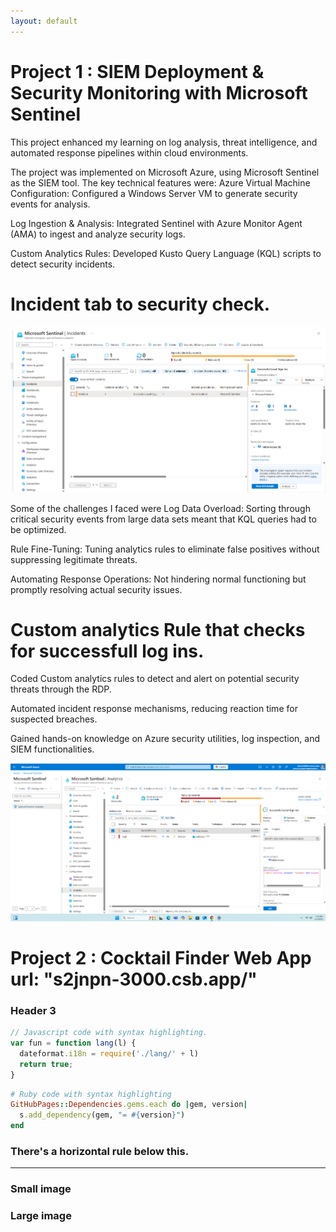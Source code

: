 ```yaml
---
layout: default
---
```


# Project 1 : SIEM Deployment & Security Monitoring with Microsoft Sentinel

This project enhanced my learning on log analysis, threat intelligence, and automated response pipelines within cloud environments. 

The project was implemented on Microsoft Azure, using Microsoft Sentinel as the SIEM tool. The key technical features were: Azure Virtual Machine Configuration: Configured a Windows Server VM to generate security events for analysis.

Log Ingestion & Analysis: Integrated Sentinel with Azure Monitor Agent (AMA) to ingest and analyze security logs. 

Custom Analytics Rules: Developed Kusto Query Language (KQL) scripts to detect security incidents. 

# Incident tab to security check.
![Branching](Screenshot%202025-04-01%20191149.png)


Some of the challenges I faced were Log Data Overload: Sorting through critical security events from large data sets meant that KQL queries had to be optimized.

Rule Fine-Tuning: Tuning analytics rules to eliminate false positives without suppressing legitimate threats.

Automating Response Operations: Not hindering normal functioning but promptly resolving actual security issues.



# Custom analytics Rule that checks for successfull log ins.
Coded Custom analytics rules to detect and alert on potential security threats through the RDP.

Automated incident response mechanisms, reducing reaction time for suspected breaches.

Gained hands-on knowledge on Azure security utilities, log inspection, and SIEM functionalities.

![ocotoat](Screenshot%202025-04-01%20191106.png)


# Project 2 : Cocktail Finder Web App url: "s2jnpn-3000.csb.app/"



### Header 3

```js
// Javascript code with syntax highlighting.
var fun = function lang(l) {
  dateformat.i18n = require('./lang/' + l)
  return true;
}
```

```ruby
# Ruby code with syntax highlighting
GitHubPages::Dependencies.gems.each do |gem, version|
  s.add_dependency(gem, "= #{version}")
end
```


### There's a horizontal rule below this.

* * *



### Small image



### Large image









